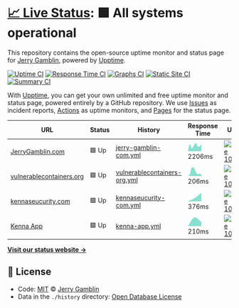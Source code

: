 # [📈 Live Status](https://jgamblin.github.io/upptime): <!--live status--> **🟩 All systems operational**

This repository contains the open-source uptime monitor and status page for [Jerry Gamblin](https://www.jerrygamblin.com), powered by [Upptime](https://github.com/upptime/upptime).

[![Uptime CI](https://github.com/koj-co/upptime/workflows/Uptime%20CI/badge.svg)](https://github.com/koj-co/upptime/actions?query=workflow%3A%22Uptime+CI%22)
[![Response Time CI](https://github.com/koj-co/upptime/workflows/Response%20Time%20CI/badge.svg)](https://github.com/koj-co/upptime/actions?query=workflow%3A%22Response+Time+CI%22)
[![Graphs CI](https://github.com/koj-co/upptime/workflows/Graphs%20CI/badge.svg)](https://github.com/koj-co/upptime/actions?query=workflow%3A%22Graphs+CI%22)
[![Static Site CI](https://github.com/koj-co/upptime/workflows/Static%20Site%20CI/badge.svg)](https://github.com/koj-co/upptime/actions?query=workflow%3A%22Static+Site+CI%22)
[![Summary CI](https://github.com/koj-co/upptime/workflows/Summary%20CI/badge.svg)](https://github.com/koj-co/upptime/actions?query=workflow%3A%22Summary+CI%22)

With [Upptime](https://upptime.js.org), you can get your own unlimited and free uptime monitor and status page, powered entirely by a GitHub repository. We use [Issues](https://github.com/jgamblin/upptime/issues) as incident reports, [Actions](https://github.com/jgamblin/upptime/actions) as uptime monitors, and [Pages](https://jgamblin.github.io/upptime) for the status page.

<!--start: status pages-->
<!-- This summary is generated by Upptime (https://github.com/upptime/upptime) -->
<!-- Do not edit this manually, your changes will be overwritten -->

| URL                                                          | Status | History                                                                                                                 | Response Time                                                                                 | Uptime                                                                                                                                                                                                                                             |
| ------------------------------------------------------------ | ------ | ----------------------------------------------------------------------------------------------------------------------- | --------------------------------------------------------------------------------------------- | -------------------------------------------------------------------------------------------------------------------------------------------------------------------------------------------------------------------------------------------------- |
| [JerryGamblin.com](https://www.jerrygamblin.com)             | 🟩 Up  | [jerry-gamblin-com.yml](https://github.com/jgamblin/upptime/commits/master/history/jerry-gamblin-com.yml)               | <img alt="Response time graph" src="./graphs/jerry-gamblin-com.png" height="20"> 2206ms       | [![Uptime 100.00%](https://img.shields.io/endpoint?url=https%3A%2F%2Fraw.githubusercontent.com%2Fjgamblin%2Fupptime%2Fmaster%2Fapi%2Fjerry-gamblin-com%2Fuptime.json)](https://jgamblin.github.io/upptime/history/jerry-gamblin-com)               |
| [vulnerablecontainers.org](https://vulnerablecontainers.org) | 🟩 Up  | [vulnerablecontainers-org.yml](https://github.com/jgamblin/upptime/commits/master/history/vulnerablecontainers-org.yml) | <img alt="Response time graph" src="./graphs/vulnerablecontainers-org.png" height="20"> 206ms | [![Uptime 100.00%](https://img.shields.io/endpoint?url=https%3A%2F%2Fraw.githubusercontent.com%2Fjgamblin%2Fupptime%2Fmaster%2Fapi%2Fvulnerablecontainers-org%2Fuptime.json)](https://jgamblin.github.io/upptime/history/vulnerablecontainers-org) |
| [kennaseucurity.com](https://www.kennasecurity.com/)         | 🟩 Up  | [kennaseucurity-com.yml](https://github.com/jgamblin/upptime/commits/master/history/kennaseucurity-com.yml)             | <img alt="Response time graph" src="./graphs/kennaseucurity-com.png" height="20"> 376ms       | [![Uptime 100.00%](https://img.shields.io/endpoint?url=https%3A%2F%2Fraw.githubusercontent.com%2Fjgamblin%2Fupptime%2Fmaster%2Fapi%2Fkennaseucurity-com%2Fuptime.json)](https://jgamblin.github.io/upptime/history/kennaseucurity-com)             |
| [Kenna App](https://app.kennasecurity.com/)                  | 🟩 Up  | [kenna-app.yml](https://github.com/jgamblin/upptime/commits/master/history/kenna-app.yml)                               | <img alt="Response time graph" src="./graphs/kenna-app.png" height="20"> 210ms                | [![Uptime 100.00%](https://img.shields.io/endpoint?url=https%3A%2F%2Fraw.githubusercontent.com%2Fjgamblin%2Fupptime%2Fmaster%2Fapi%2Fkenna-app%2Fuptime.json)](https://jgamblin.github.io/upptime/history/kenna-app)                               |

<!--end: status pages-->

[**Visit our status website →**](https://jgamblin.github.io/upptime)

## 📄 License

- Code: [MIT](./LICENSE) © [Jerry Gamblin](https://www.jerrygamblin.com)
- Data in the `./history` directory: [Open Database License](https://opendatacommons.org/licenses/odbl/1-0/)
